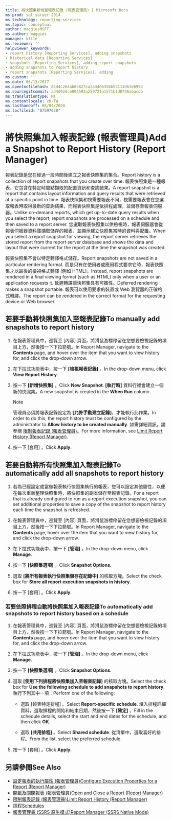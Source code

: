 ```yaml
---
title: 將快照集新增至報表記錄 (報表管理員) | Microsoft Docs
ms.prod: sql-server-2014
ms.technology: reporting-services
ms.topic: conceptual
author: maggiesMSFT
ms.author: maggies
manager: kfile
ms.reviewer: ''
helpviewer_keywords:
- report history [Reporting Services], adding snapshots
- historical data [Reporting Services]
- snapshots [Reporting Services], adding report snapshots
- adding snapshots to report history
- report snapshots [Reporting Services], adding
ms.custom: ''
ms.date: 06/13/2017
ms.openlocfilehash: 84d4c264ab0b82fca2a34e6356b53113d63e6994
ms.sourcegitcommit: ad4d92dce894592a259721a1571b1d8736abacdb
ms.translationtype: MT
ms.contentlocale: zh-TW
ms.lasthandoff: 08/04/2020
ms.locfileid: "87597628"
---
```

# <a name="add-a-snapshot-to-report-history-report-manager"></a><span data-ttu-id="b81dc-102">將快照集加入報表記錄 (報表管理員)</span><span class="sxs-lookup"><span data-stu-id="b81dc-102">Add a Snapshot to Report History (Report Manager)</span></span>

<span data-ttu-id="b81dc-103">報表記錄是您在經過一段時間後建立之報表快照集的集合。</span><span class="sxs-lookup"><span data-stu-id="b81dc-103">Report history is a collection of report snapshots that you create over time.</span></span> <span data-ttu-id="b81dc-104">報表快照集是一種報表，它包含在特定時間點擷取的配置資訊和查詢結果。</span><span class="sxs-lookup"><span data-stu-id="b81dc-104">A report snapshot is a report that contains layout information and query results that were retrieved at a specific point in time.</span></span> <span data-ttu-id="b81dc-105">報表快照集和視需要報表不同，視需要報表會在您選取報表時取得最新的查詢結果，而報表快照集是依排程處理，並儲存至報表伺服器。</span><span class="sxs-lookup"><span data-stu-id="b81dc-105">Unlike on-demand reports, which get up-to-date query results when you select the report, report snapshots are processed on a schedule and then saved to a report server.</span></span> <span data-ttu-id="b81dc-106">您選取報表快照集以供檢視時，報表伺服器會從報表伺服器資料庫擷取儲存的報表，並顯示建立快照集當時的資料與配置。</span><span class="sxs-lookup"><span data-stu-id="b81dc-106">When you select a report snapshot for viewing, the report server retrieves the stored report from the report server database and shows the data and layout that were current for the report at the time the snapshot was created.</span></span>  
  
<span data-ttu-id="b81dc-107">報表快照集不會以特定轉譯格式儲存。</span><span class="sxs-lookup"><span data-stu-id="b81dc-107">Report snapshots are not saved in a particular rendering format.</span></span> <span data-ttu-id="b81dc-108">而是只有在使用者或應用程式要求它時，報表快照集才以最後的檢視格式轉譯 (例如 HTML)。</span><span class="sxs-lookup"><span data-stu-id="b81dc-108">Instead, report snapshots are rendered in a final viewing format (such as HTML) only when a user or an application requests it.</span></span> <span data-ttu-id="b81dc-109">延遲轉譯讓快照集具有可攜性。</span><span class="sxs-lookup"><span data-stu-id="b81dc-109">Deferred rendering makes a snapshot portable.</span></span> <span data-ttu-id="b81dc-110">報表可以使用要求的裝置或 Web 瀏覽器的正確格式轉譯。</span><span class="sxs-lookup"><span data-stu-id="b81dc-110">The report can be rendered in the correct format for the requesting device or Web browser.</span></span>  
  
## <a name="to-manually-add-snapshots-to-report-history"></a><span data-ttu-id="b81dc-111">若要手動將快照集加入至報表記錄</span><span class="sxs-lookup"><span data-stu-id="b81dc-111">To manually add snapshots to report history</span></span>

1. <span data-ttu-id="b81dc-112">在報表管理員中，巡覽至 [內容]  頁面，將滑鼠游標停留在您想要檢視記錄的項目上方，然後按一下下拉箭號。</span><span class="sxs-lookup"><span data-stu-id="b81dc-112">In Report Manager, navigate to the **Contents** page, and hover over the item that you want to view history for, and click the drop-down arrow.</span></span>
  
2. <span data-ttu-id="b81dc-113">在下拉式功能表中，按一下 **[檢視報表記錄]** 。</span><span class="sxs-lookup"><span data-stu-id="b81dc-113">In the drop-down menu, click **View Report History**.</span></span>  
  
3. <span data-ttu-id="b81dc-114">按一下 **[新增快照集]** 。</span><span class="sxs-lookup"><span data-stu-id="b81dc-114">Click **New Snapshot**.</span></span> <span data-ttu-id="b81dc-115">**[執行時]** 資料行裡會建立一個新的快照集。</span><span class="sxs-lookup"><span data-stu-id="b81dc-115">A new snapshot is created in the **When Run** column.</span></span>  
  
    > [!NOTE]
    > <span data-ttu-id="b81dc-116">管理員必須將報表記錄設定為 **[允許手動建立記錄]**，才能執行此作業。</span><span class="sxs-lookup"><span data-stu-id="b81dc-116">In order to do this, the report history must be configured by the administrator to **Allow history to be created manually**.</span></span> <span data-ttu-id="b81dc-117">如需詳細資訊，請參閱 [限制報表記錄 &#40;報表管理員&#41;](../reports/limit-report-history-report-manager.md)。</span><span class="sxs-lookup"><span data-stu-id="b81dc-117">For more information, see [Limit Report History &#40;Report Manager&#41;](../reports/limit-report-history-report-manager.md).</span></span>

4. <span data-ttu-id="b81dc-118">按一下 [套用]  。</span><span class="sxs-lookup"><span data-stu-id="b81dc-118">Click **Apply**.</span></span>

## <a name="to-automatically-add-all-snapshots-to-report-history"></a><span data-ttu-id="b81dc-119">若要自動將所有快照集加入報表記錄</span><span class="sxs-lookup"><span data-stu-id="b81dc-119">To automatically add all snapshots to report history</span></span>  
  
1. <span data-ttu-id="b81dc-120">若為已經設定成當做報表執行快照集執行的報表，您可以設定其他屬性，以便在每次重新整理快照集時，將快照集的副本儲存至報表記錄。</span><span class="sxs-lookup"><span data-stu-id="b81dc-120">For a report that is already configured to run as a report execution snapshot, you can set additional properties to save a copy of the snapshot to report history each time the snapshot is refreshed.</span></span>  
  
2. <span data-ttu-id="b81dc-121">在報表管理員中，巡覽至 [內容]  頁面，將滑鼠游標停留在您想要檢視記錄的項目上方，然後按一下下拉箭號。</span><span class="sxs-lookup"><span data-stu-id="b81dc-121">In Report Manager, navigate to the **Contents** page, hover over the item that you want to view history for, and click the drop-down arrow.</span></span>  
  
3. <span data-ttu-id="b81dc-122">在下拉式功能表中，按一下 **[管理]** 。</span><span class="sxs-lookup"><span data-stu-id="b81dc-122">In the drop-down menu, click **Manage**.</span></span>  
  
4. <span data-ttu-id="b81dc-123">按一下 **[快照集選項]** 。</span><span class="sxs-lookup"><span data-stu-id="b81dc-123">Click **Snapshot Options**.</span></span>  
  
5. <span data-ttu-id="b81dc-124">選取 **[將所有報表執行快照集儲存在記錄中]** 的核取方塊。</span><span class="sxs-lookup"><span data-stu-id="b81dc-124">Select the check box for **Store all report execution snapshots in history**.</span></span>  
  
6. <span data-ttu-id="b81dc-125">按一下 [套用]  。</span><span class="sxs-lookup"><span data-stu-id="b81dc-125">Click **Apply**.</span></span>  
  
### <a name="to-automatically-add-snapshots-to-report-history-based-on-a-schedule"></a><span data-ttu-id="b81dc-126">若要依照排程自動將快照集加入報表記錄</span><span class="sxs-lookup"><span data-stu-id="b81dc-126">To automatically add snapshots to report history based on a schedule</span></span>  
  
1. <span data-ttu-id="b81dc-127">在報表管理員中，巡覽至 [內容]  頁面，將滑鼠游標停留在您想要檢視記錄的項目上方，然後按一下下拉箭號。</span><span class="sxs-lookup"><span data-stu-id="b81dc-127">In Report Manager, navigate to the **Contents** page, and hover over the item that you want to view history for, and click the drop-down arrow.</span></span>  
  
2. <span data-ttu-id="b81dc-128">在下拉式功能表中，按一下 **[管理]** 。</span><span class="sxs-lookup"><span data-stu-id="b81dc-128">In the drop-down menu, click **Manage**.</span></span>  
  
3. <span data-ttu-id="b81dc-129">按一下 **[快照集選項]** 。</span><span class="sxs-lookup"><span data-stu-id="b81dc-129">Click **Snapshot Options**.</span></span>  
  
4. <span data-ttu-id="b81dc-130">選取 **[使用下列排程將快照集加入至報表記錄]** 的核取方塊。</span><span class="sxs-lookup"><span data-stu-id="b81dc-130">Select the check box for **Use the following schedule to add snapshots to report history**.</span></span> <span data-ttu-id="b81dc-131">執行下列其中一項：</span><span class="sxs-lookup"><span data-stu-id="b81dc-131">Perform one of the following:</span></span>  
  
    - <span data-ttu-id="b81dc-132">選取 [報表特定排程]  。</span><span class="sxs-lookup"><span data-stu-id="b81dc-132">Select **Report-specific schedule**.</span></span> <span data-ttu-id="b81dc-133">填入排程詳細資料，選取排程的開始和結束日期，然後按一下 **[確定]** 。</span><span class="sxs-lookup"><span data-stu-id="b81dc-133">Fill in the schedule details, select the start and end dates for the schedule, and then click **OK**.</span></span>  
  
    - <span data-ttu-id="b81dc-134">選取 **[共用排程]** 。</span><span class="sxs-lookup"><span data-stu-id="b81dc-134">Select **Shared schedule**.</span></span> <span data-ttu-id="b81dc-135">從清單中，選取喜好的排程。</span><span class="sxs-lookup"><span data-stu-id="b81dc-135">From the list, select the preferred schedule.</span></span>  
  
5. <span data-ttu-id="b81dc-136">按一下 [套用]  。</span><span class="sxs-lookup"><span data-stu-id="b81dc-136">Click **Apply**.</span></span>  
  
## <a name="see-also"></a><span data-ttu-id="b81dc-137">另請參閱</span><span class="sxs-lookup"><span data-stu-id="b81dc-137">See Also</span></span>

- [<span data-ttu-id="b81dc-138">設定報表的執行屬性 &#40;報表管理員&#41;</span><span class="sxs-lookup"><span data-stu-id="b81dc-138">Configure Execution Properties for a Report  &#40;Report Manager&#41;</span></span>](../reports/configure-execution-properties-for-a-report-report-manager.md)
- [<span data-ttu-id="b81dc-139">開啟及關閉報表 &#40;報表管理員&#41;</span><span class="sxs-lookup"><span data-stu-id="b81dc-139">Open and Close a Report &#40;Report Manager&#41;</span></span>](../reports/open-and-close-a-report-report-manager.md)
- [<span data-ttu-id="b81dc-140">限制報表記錄 &#40;報表管理員&#41;</span><span class="sxs-lookup"><span data-stu-id="b81dc-140">Limit Report History &#40;Report Manager&#41;</span></span>](../reports/limit-report-history-report-manager.md)
- [<span data-ttu-id="b81dc-141">排程</span><span class="sxs-lookup"><span data-stu-id="b81dc-141">Schedules</span></span>](../subscriptions/schedules.md)   
- [<span data-ttu-id="b81dc-142">報表管理員 &#40;SSRS 原生模式&#41;</span><span class="sxs-lookup"><span data-stu-id="b81dc-142">Report Manager  &#40;SSRS Native Mode&#41;</span></span>](../report-manager-ssrs-native-mode.md)